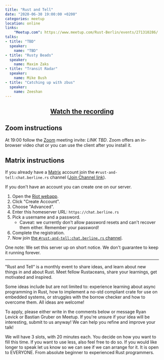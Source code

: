 ```yaml
---
title: "Rust and Tell"
date: "2020-06-30 19:00:00 +0200"
categories: meetup
location: online
links:
    "Meetup.com": https://www.meetup.com/Rust-Berlin/events/271310286/
talks:
- title: "TBD"
  speaker:
    name: "TBD"
- title: "Rusty Beads"
  speaker:
    name: Maxim Zaks
- title: "Transit Radar"
  speaker:
    name: Mike Bush
- title: "Catching up with zbus"
  speaker:
    name: Zeeshan
---
```


<center>
    <h2><a href="https://www.youtube.com/watch?v=X2MqRZIzdcM">Watch the recording</a></h2>
</center>

## Zoom instructions

At 19:00 follow the [Zoom][] meeting invite: _LINK TBD_.
Zoom offers an in-browser video chat or you can use the client after you install it.

## Matrix instructions

If you already have a [Matrix][] account join the `#rust-and-tell:chat.berline.rs` channel ([Join Channel link][channel]).

If you don't have an account you can create one on our server.

1. Open the [Riot webapp][riot].
2. Click "Create Account".
3. Choose "Advanced".
4. Enter this homeserver URL: `https://chat.berline.rs`
5. Pick a username and a password.
    * Caveat: we currently don't allow password resets and can't recover them either. Remember your password!
6. Complete the registration.
7. Now join [the `#rust-and-tell:chat.berline.rs` channel][channel].

One note: We set this server up on short notice.
We don't guarantee to keep it running forever.

[Zoom]: https://zoom.us/
[Matrix]: https://matrix.org/
[riot]: https://riot.im/app/#/welcome
[matrix-clients]: https://matrix.org/clients
[channel]: https://matrix.to/#/!nScYCdqWQUsTkFRJMb:chat.berline.rs

---

"Rust and Tell“ is a monthly event to share ideas, and learn about new things in and about Rust. Meet fellow Rustaceans, share your learnings, get motivated and inspired.

Some ideas include but are not limited to: experience learning about async programming in Rust, how to implement a no-std compliant crate for use on embedded systems, or struggles with the borrow checker and how to overcome them. All ideas are welcome!

To apply, please either write in the comments below or message Ryan Levick or Bastian Gruber on Meetup. If you're unsure if your idea will be interesting, submit to us anyway! We can help you refine and improve your talk!

We will have 3 slots, with 20 minutes each. You decide on how you want to fill this time. If you want to use less, also feel free to do so. If you would like longer to speak let us know so we can see if we can arrange for it. It is open to EVERYONE. From absolute beginner to experienced Rust programmers.
